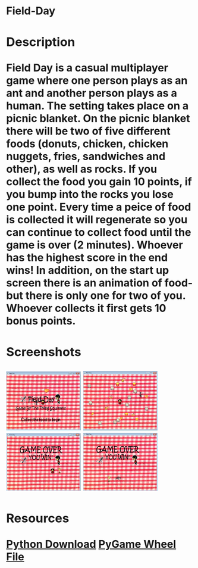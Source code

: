 <h1>Field-Day<h/1>

<h3>Description</h3>

<p>
  Field Day is a casual multiplayer game where one person plays as an ant and another person plays as a human. The setting takes place on a picnic blanket. On the picnic blanket there will be two of five different foods (donuts, chicken, chicken nuggets, fries, sandwiches and other), as well as rocks. If you collect the food you gain 10 points, if you bump into the rocks you lose one point. Every time a peice of food is collected it will regenerate so you can continue to collect food until the game is over (2 minutes). Whoever has the highest score in the end wins! In addition, on the start up screen there is an animation of food- but there is only one for two of you. Whoever collects it first gets 10 bonus points.
</p>

<h3>Screenshots</h3>
<img src="https://github.com/jackief2002/FieldDay-/blob/master/StartScreen.png" width="200px"> 

<img src="https://github.com/jackief2002/FieldDay-/blob/master/PlayingGame.png" width= "200px">

<img src="https://github.com/jackief2002/FieldDay-/blob/master/HumanWin.png" width= "200px">

<img src="https://github.com/jackief2002/FieldDay-/blob/master/AntWin.png" width= "200px">

<h3>Resources</h3>
<a href= "https://www.python.org/downloads/"> Python Download</a>
<a href= "http://www.lfd.uci.edu/~gohlke/pythonlibs/#pygame"> PyGame Wheel File</a>


